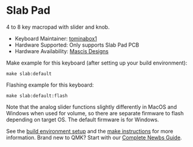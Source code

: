 # Slab Pad

4 to 8 key macropad with slider and knob.

* Keyboard Maintainer: [tominabox1](https://github.com/tominabox1)
* Hardware Supported: Only supports Slab Pad PCB
* Hardware Availability: [Mascis Designs](https://www.mascisdesigns.com/)

Make example for this keyboard (after setting up your build environment):

    make slab:default

Flashing example for this keyboard:

    make slab:default:flash
    
Note that the analog slider functions slightly differently in MacOS and Windows when used for volume, so there are separate firmware to flash depending on target OS. The default firmware is for Windows.

See the [build environment setup](https://docs.qmk.fm/#/getting_started_build_tools) and the [make instructions](https://docs.qmk.fm/#/getting_started_make_guide) for more information. Brand new to QMK? Start with our [Complete Newbs Guide](https://docs.qmk.fm/#/newbs).
